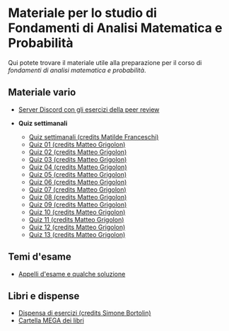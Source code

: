 # Materiale per lo studio di Fondamenti di Analisi Matematica e Probabilità

Qui potete trovare il materiale utile alla preparazione per il corso di _fondamenti di analisi matematica e probabilità_.

## Materiale vario
<!--- - [Formulario di analisi 2 (credits Matteo Grigolon)](/Dati/Studio/II_Anno/FAMP/Materiale_vario/) --->
<!--- - [Formulario di probabilità (credits Matteo Grigolon)](/Dati/Studio/II_Anno/FAMP/Materiale_vario/) --->
- [Server Discord con gli esercizi della peer review](https://discord.gg/epTDurhxGv)

- **Quiz settimanali**
  - [Quiz settimanali (credits Matilde Franceschi)](</Dati/Studio/II_Anno/FAMP/Materiale_vario/Quiz settimanali FAMP (credits Matilde Franceschi).pdf>)
  - [Quiz 01 (credits Matteo Grigolon)](/Dati/Studio/II_Anno/FAMP/Materiale_vario/Quiz_settimanali/Quiz%2001%20(credits%20Matteo%20Grigolon).pdf)
  - [Quiz 02 (credits Matteo Grigolon)](/Dati/Studio/II_Anno/FAMP/Materiale_vario/Quiz_settimanali/Quiz%2002%20(credits%20Matteo%20Grigolon).pdf)
  - [Quiz 03 (credits Matteo Grigolon)](/Dati/Studio/II_Anno/FAMP/Materiale_vario/Quiz_settimanali/Quiz%2003%20(credits%20Matteo%20Grigolon).pdf)
  - [Quiz 04 (credits Matteo Grigolon)](/Dati/Studio/II_Anno/FAMP/Materiale_vario/Quiz_settimanali/Quiz%2004%20(credits%20Matteo%20Grigolon).pdf)
  - [Quiz 05 (credits Matteo Grigolon)](/Dati/Studio/II_Anno/FAMP/Materiale_vario/Quiz_settimanali/Quiz%2005%20(credits%20Matteo%20Grigolon).pdf)
  - [Quiz 06 (credits Matteo Grigolon)](/Dati/Studio/II_Anno/FAMP/Materiale_vario/Quiz_settimanali/Quiz%2006%20(credits%20Matteo%20Grigolon).pdf)
  - [Quiz 07 (credits Matteo Grigolon)](/Dati/Studio/II_Anno/FAMP/Materiale_vario/Quiz_settimanali/Quiz%2007%20(credits%20Matteo%20Grigolon).pdf)
  - [Quiz 08 (credits Matteo Grigolon)](/Dati/Studio/II_Anno/FAMP/Materiale_vario/Quiz_settimanali/Quiz%2008%20(credits%20Matteo%20Grigolon).pdf)
  - [Quiz 09 (credits Matteo Grigolon)](/Dati/Studio/II_Anno/FAMP/Materiale_vario/Quiz_settimanali/Quiz%2009%20(credits%20Matteo%20Grigolon).pdf)
  - [Quiz 10 (credits Matteo Grigolon)](/Dati/Studio/II_Anno/FAMP/Materiale_vario/Quiz_settimanali/Quiz%2010%20(credits%20Matteo%20Grigolon).pdf)
  - [Quiz 11 (credits Matteo Grigolon)](/Dati/Studio/II_Anno/FAMP/Materiale_vario/Quiz_settimanali/Quiz%2011%20(credits%20Matteo%20Grigolon).pdf)
  - [Quiz 12 (credits Matteo Grigolon)](/Dati/Studio/II_Anno/FAMP/Materiale_vario/Quiz_settimanali/Quiz%2012%20(credits%20Matteo%20Grigolon).pdf)
  - [Quiz 13 (credits Matteo Grigolon)](/Dati/Studio/II_Anno/FAMP/Materiale_vario/Quiz_settimanali/Quiz%2013%20(credits%20Matteo%20Grigolon).pdf)

## Temi d'esame 
- [Appelli d'esame e qualche soluzione](/Dati/Studio/II_Anno/FAMP/Temi_d’esame)

## Libri e dispense
- [Dispensa di esercizi (credits Simone Bortolin)](/Dati/Studio/II_Anno/FAMP/Libri_e_dispense/FAMP_dispensa.pdf)
- [Cartella MEGA dei libri](https://mega.nz/folder/UoFGlY5S#oEVruDxA9Xnk5nulPOrXMw/folder/l10Thb6C)


